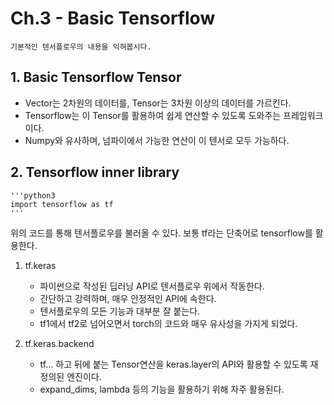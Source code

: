 # Ch.3 - Basic Tensorflow
    기본적인 텐서플로우의 내용을 익혀봅시다.
    
## 1. Basic Tensorflow Tensor
* Vector는 2차원의 데이터를, Tensor는 3차원 이상의 데이터를 가르킨다.
* Tensorflow는 이 Tensor를 활용하여 쉽게 연산할 수 있도록 도와주는 프레임워크이다.
* Numpy와 유사하며, 넘파이에서 가능한 연산이 이 텐서로 모두 가능하다.

## 2. Tensorflow inner library
    '''python3
    import tensorflow as tf
    '''

위의 코드를 통해 텐서플로우를 불러올 수 있다.
보통 tf라는 단축어로 tensorflow를 활용한다.

1. tf.keras
    + 파이썬으로 작성된 딥러닝 API로 텐서플로우 위에서 작동한다.
    + 간단하고 강력하며, 매우 안정적인 API에 속한다.
    + 텐서플로우의 모든 기능과 대부분 잘 붙는다.
    + tf1에서 tf2로 넘어오면서 torch의 코드와 매우 유사성을 가지게 되었다.

2. tf.keras.backend
    + tf... 하고 뒤에 붙는 Tensor연산을 keras.layer의 API와 활용할 수 있도록 재정의된 엔진이다.
    + expand_dims, lambda 등의 기능을 활용하기 위해 자주 활용된다.
